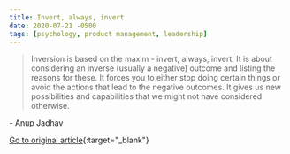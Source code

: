 ```yaml
---
title: Invert, always, invert
date: 2020-07-21 -0500
tags: [psychology, product management, leadership]
---
```


> Inversion is based on the maxim - invert, always, invert. It is about considering an inverse (usually a negative) outcome and listing the reasons for these. It forces you to either stop doing certain things or avoid the actions that lead to the negative outcomes. It gives us new possibilities and capabilities that we might not have considered otherwise.

\- Anup Jadhav

[Go to original article](https://www.anup.io/p/invert-always-invert){:target="_blank"}